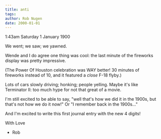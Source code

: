 ```yaml
---
title: anti
tags: 
author: Rob Nugen
date: 2000-01-01
---
```


<title>Anti Impressed</title>
<p class=date>1:43am Saturday 1 January 1900</p>

We went; we saw; we yawned.

Wende and I do agree one thing was cool: the last minute of the
fireworks display was pretty impressive.

(The Power Of Houston celebration was WAY better!  30 minutes of
fireworks instead of 10, and it featured a *close* F-18 flyby.)

Lots of cars slowly driving; honking; people yelling.  Maybe it's like
Terminator II:  too much hype for not that great of a movie.

I'm still excited to be able to say, "well that's how we did it in the
1900s, but that's not how we do it now!"  Or "I remember back in the
1900s..."

And I'm excited to write this first journal entry with the new 4 digits!

With Love
- Rob

